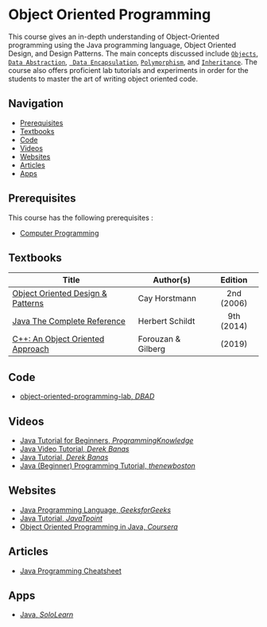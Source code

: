 
# Object Oriented Programming

This course gives an in-depth understanding of Object-Oriented programming using the Java programming language, Object Oriented Design, and Design Patterns. The main concepts discussed include [`Objects`](https://en.wikipedia.org/wiki/Object_(computer_science)), [`Data Abstraction`](https://en.wikipedia.org/wiki/Abstraction_(computer_science)#Abstraction_in_object_oriented_programming), [` Data Encapsulation`](https://en.wikipedia.org/wiki/Object-oriented_programming#Encapsulation), [`Polymorphism`](https://en.wikipedia.org/wiki/Object-oriented_programming#Polymorphism), and [`Inheritance`](https://en.wikipedia.org/wiki/Inheritance_(object-oriented_programming)). The course also offers proficient lab tutorials and experiments in order for the students to master the art of writing object oriented code. 

## Navigation

*   [Prerequisites](#prerequisites)
*   [Textbooks](#textbooks)
*   [Code](#code)
*   [Videos](#videos)
*   [Websites](#websites)
*   [Articles](#articles)
*   [Apps](#apps)


## Prerequisites

This course has the following prerequisites :

*   [Computer Programming](../CSF111)

## Textbooks

| Title | Author(s) | Edition |
| -------------|-------------|:-----:|
| [Object Oriented Design & Patterns](https://drive.google.com/file/d/1WkjRyU7aGcr01MpJ-iQCTeXhFLUHeH7T/view?usp=sharing) | Cay Horstmann | 2nd (2006) |
| [Java The Complete Reference](https://drive.google.com/file/d/1FWUTT4x8BI-v0_SIf50HHNvyKdPw1gYq/view?usp=sharing)| Herbert Schildt | 9th (2014) |
| [C++: An Object Oriented Approach](https://drive.google.com/file/d/1FWUTT4x8BI-v0_SIf50HHNvyKdPw1gYq/view?usp=sharing)| Forouzan & Gilberg | (2019) |

## Code

*   [object-oriented-programming-lab, *DBAD*](https://github.com/dontbeadouche/object-oriented-programming-lab)

## Videos

*   [Java Tutorial for Beginners, *ProgrammingKnowledge*](https://www.youtube.com/playlist?list=PLS1QulWo1RIbfTjQvTdj8Y6yyq4R7g-Al)
*   [Java Video Tutorial, *Derek Banas*](https://www.youtube.com/playlist?list=PLE7E8B7F4856C9B19)
*   [Java Tutorial, *Derek Banas*](https://www.youtube.com/watch?v=n-xAqcBCws4)
*   [Java (Beginner) Programming Tutorial, *thenewboston*](https://www.youtube.com/playlist?list=PLFE2CE09D83EE3E28)

## Websites

*   [Java Programming Language, *GeeksforGeeks*](https://www.geeksforgeeks.org/java/)
*   [Java Tutorial, *JavaTpoint*](https://www.javatpoint.com/java-tutorial)
*   [Object Oriented Programming in Java, *Coursera*](https://www.coursera.org/learn/object-oriented-java)


## Articles

*   [Java Programming Cheatsheet](https://drive.google.com/file/d/1FUOgQrPB_sUsPSGrj8LOuMRIELRx0LD3/view?usp=sharing)

## Apps

*   [Java, *SoloLearn*](https://www.sololearn.com/Course/Java/)
